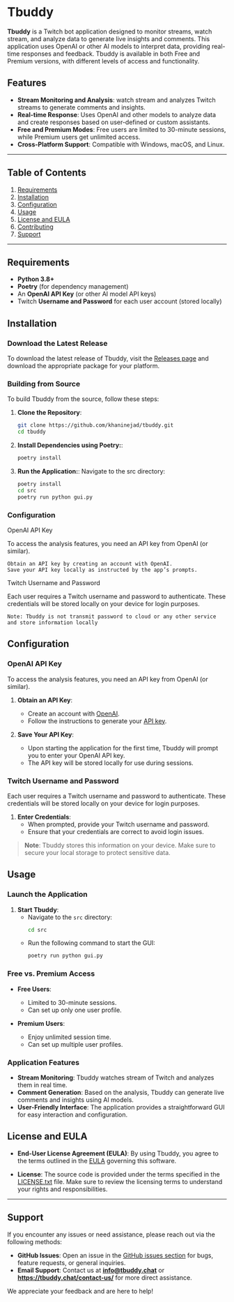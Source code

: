 # Tbuddy

**Tbuddy** is a Twitch bot application designed to monitor streams, watch stream, and analyze data to generate live insights and comments. This application uses OpenAI or other AI models to interpret data, providing real-time responses and feedback. Tbuddy is available in both Free and Premium versions, with different levels of access and functionality.

## Features

- **Stream Monitoring and Analysis**: watch stream and analyzes Twitch streams to generate comments and insights.
- **Real-time Response**: Uses OpenAI and other models to analyze data and create responses based on user-defined or custom assistants.
- **Free and Premium Modes**: Free users are limited to 30-minute sessions, while Premium users get unlimited access.
- **Cross-Platform Support**: Compatible with Windows, macOS, and Linux.

---

## Table of Contents

1. [Requirements](#requirements)
2. [Installation](#installation)
3. [Configuration](#configuration)
4. [Usage](#usage)
5. [License and EULA](#license-and-eula)
6. [Contributing](#contributing)
7. [Support](#support)

---

## Requirements

- **Python 3.8+**
- **Poetry** (for dependency management)
- An **OpenAI API Key** (or other AI model API keys)
- Twitch **Username and Password** for each user account (stored locally)

## Installation

### Download the Latest Release

To download the latest release of Tbuddy, visit the [Releases page](https://github.com/khaninejad/tbuddy/releases) and download the appropriate package for your platform.

### Building from Source

To build Tbuddy from the source, follow these steps:

1. **Clone the Repository**:
   ```bash
   git clone https://github.com/khaninejad/tbuddy.git
   cd tbuddy

2. **Install Dependencies using Poetry:**:
   ```bash
   poetry install

3. **Run the Application:**:
    Navigate to the src directory:
   ```bash
   poetry install
   cd src
   poetry run python gui.py


### Configuration

OpenAI API Key

To access the analysis features, you need an API key from OpenAI (or similar).

    Obtain an API key by creating an account with OpenAI.
    Save your API key locally as instructed by the app’s prompts.

Twitch Username and Password

Each user requires a Twitch username and password to authenticate. These credentials will be stored locally on your device for login purposes.

    Note: Tbuddy is not transmit password to cloud or any other service and store information locally


## Configuration

### OpenAI API Key

To access the analysis features, you need an API key from OpenAI (or similar). 

1. **Obtain an API Key**:
   - Create an account with [OpenAI](https://beta.openai.com/signup/).
   - Follow the instructions to generate your [API key](https://platform.openai.com/api-keys).

2. **Save Your API Key**:
   - Upon starting the application for the first time, Tbuddy will prompt you to enter your OpenAI API key.
   - The API key will be stored locally for use during sessions.

### Twitch Username and Password

Each user requires a Twitch username and password to authenticate. These credentials will be stored locally on your device for login purposes.

1. **Enter Credentials**:
   - When prompted, provide your Twitch username and password. 
   - Ensure that your credentials are correct to avoid login issues.

> **Note**: Tbuddy stores this information on your device. Make sure to secure your local storage to protect sensitive data.


## Usage

### Launch the Application

1. **Start Tbuddy**:
   - Navigate to the `src` directory:
     ```bash
     cd src
     ```
   - Run the following command to start the GUI:
     ```bash
     poetry run python gui.py
     ```

### Free vs. Premium Access

- **Free Users**: 
  - Limited to 30-minute sessions.
  - Can set up only one user profile.

- **Premium Users**:
  - Enjoy unlimited session time.
  - Can set up multiple user profiles.

### Application Features

- **Stream Monitoring**: Tbuddy watches stream of Twitch and analyzes them in real time.
- **Comment Generation**: Based on the analysis, Tbuddy can generate live comments and insights using AI models.
- **User-Friendly Interface**: The application provides a straightforward GUI for easy interaction and configuration.


## License and EULA

- **End-User License Agreement (EULA)**: By using Tbuddy, you agree to the terms outlined in the [EULA](./EULA.md) governing this software.
  
- **License**: The source code is provided under the terms specified in the [LICENSE.txt](./LICENSE.txt) file. Make sure to review the licensing terms to understand your rights and responsibilities.

---


## Support

If you encounter any issues or need assistance, please reach out via the following methods:

- **GitHub Issues**: Open an issue in the [GitHub issues section](https://github.com/khaninejad/tbuddy/issues) for bugs, feature requests, or general inquiries.
- **Email Support**: Contact us at **info@tbuddy.chat** or **https://tbuddy.chat/contact-us/**  for more direct assistance.

We appreciate your feedback and are here to help!
